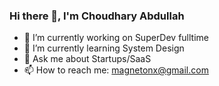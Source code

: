 ### Hi there 👋, I'm Choudhary Abdullah

- 🔭 I’m currently working on SuperDev fulltime
- 🌱 I’m currently learning System Design
- 💬 Ask me about Startups/SaaS
- 📫 How to reach me: magnetonx@gmail.com
